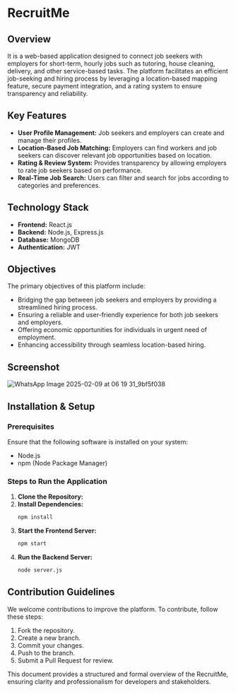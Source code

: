 # RecruitMe

## Overview
It is a web-based application designed to connect job seekers with employers for short-term, hourly jobs such as tutoring, house cleaning, delivery, and other service-based tasks. The platform facilitates an efficient job-seeking and hiring process by leveraging a location-based mapping feature, secure payment integration, and a rating system to ensure transparency and reliability.

## Key Features
- **User Profile Management:** Job seekers and employers can create and manage their profiles.
- **Location-Based Job Matching:** Employers can find workers and job seekers can discover relevant job opportunities based on location.
- **Rating & Review System:** Provides transparency by allowing employers to rate job seekers based on performance.
- **Real-Time Job Search:** Users can filter and search for jobs according to categories and preferences.

## Technology Stack
- **Frontend:** React.js
- **Backend:** Node.js, Express.js
- **Database:** MongoDB 
- **Authentication:** JWT

## Objectives
The primary objectives of this platform include:
- Bridging the gap between job seekers and employers by providing a streamlined hiring process.
- Ensuring a reliable and user-friendly experience for both job seekers and employers.
- Offering economic opportunities for individuals in urgent need of employment.
- Enhancing accessibility through seamless location-based hiring.

## Screenshot
![WhatsApp Image 2025-02-09 at 06 19 31_9bf5f038](https://github.com/user-attachments/assets/1210b0ee-4d66-482e-a628-c8f6b46ad337)


## Installation & Setup

### Prerequisites
Ensure that the following software is installed on your system:
- Node.js
- npm (Node Package Manager)

### Steps to Run the Application
1. **Clone the Repository:**
2. **Install Dependencies:**
   ```bash
   npm install
   ```
3. **Start the Frontend Server:**
   ```bash
   npm start
   ```
4. **Run the Backend Server:**
   ```bash
   node server.js
   ```

## Contribution Guidelines
We welcome contributions to improve the platform. To contribute, follow these steps:
1. Fork the repository.
2. Create a new branch.
3. Commit your changes.
4. Push to the branch.
5. Submit a Pull Request for review.

This document provides a structured and formal overview of the RecruitMe, ensuring clarity and professionalism for developers and stakeholders.

